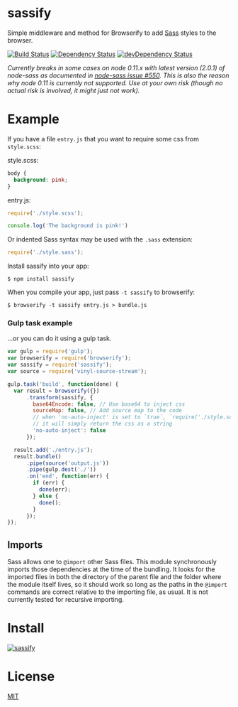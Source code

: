 # sassify #

Simple middleware and method for Browserify to add [Sass](http://sass-lang.com) styles to the browser.

[![Build Status](https://travis-ci.org/davidguttman/sassify.svg?branch=develop)](https://travis-ci.org/davidguttman/sassify) [![Dependency Status](https://david-dm.org/davidguttman/sassify.svg)](https://david-dm.org/davidguttman/sassify) [![devDependency Status](https://david-dm.org/davidguttman/sassify/dev-status.svg)](https://david-dm.org/davidguttman/sassify#info=devDependencies)

_Currently breaks in some cases on node 0.11.x with latest version (2.0.1) of node-sass as documented in [node-sass issue #550](https://github.com/sass/node-sass/issues/550). This is also the reason why node 0.11 is currently not supported. Use at your own risk (though no actual risk is involved, it might just not work)._

# Example

If you have a file `entry.js` that you want to require some css from `style.scss`:

style.scss:
``` css
body {
  background: pink;
}
```

entry.js:
``` js
require('./style.scss');

console.log('The background is pink!')
```

Or indented Sass syntax may be used with the `.sass` extension:
``` js
require('./style.sass');
```

Install sassify into your app:

```
$ npm install sassify
```

When you compile your app, just pass `-t sassify` to browserify:

```
$ browserify -t sassify entry.js > bundle.js
```
### Gulp task example 
...or you can do it using a gulp task.

```javascript
var gulp = require('gulp');
var browserify = require('browserify');
var sassify = require('sassify');
var source = require('vinyl-source-stream');

gulp.task('build', function(done) {
  var result = browserify({})
      .transform(sassify, {
        base64Encode: false, // Use base64 to inject css
        sourceMap: false, // Add source map to the code
        // when 'no-auto-inject' is set to `true`, `require('./style.scss')` won't inject styles
        // it will simply return the css as a string
        'no-auto-inject': false
      });

  result.add('./entry.js');
  result.bundle()
      .pipe(source('output.js'))
      .pipe(gulp.dest('./'))
      .on('end', function(err) {
        if (err) {
          done(err);
        } else {
          done();
        }
      });
});
```

## Imports

Sass allows one to `@import` other Sass files. This module synchronously imports those dependencies at the time of the bundling. It looks for the imported files in both the directory of the parent file and the folder where the module itself lives, so it should work so long as the paths in the `@import` commands are correct relative to the importing file, as usual. It is not currently tested for recursive importing.

# Install

[![sassify](https://nodei.co/npm/sassify.png?small=true)](https://nodei.co/npm/sassify)

# License

[MIT](/LICENSE)

